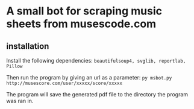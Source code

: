 # A small bot for scraping music sheets from musescode.com

## installation
Install the following dependencies:
`beautifulsoup4, svglib, reportlab, Pillow`

Then run the program by giving an url as a parameter:
`py msbot.py http://musescore.com/user/xxxxx/score/xxxxx`

The program will save the generated pdf file to the directory the program was ran in.
